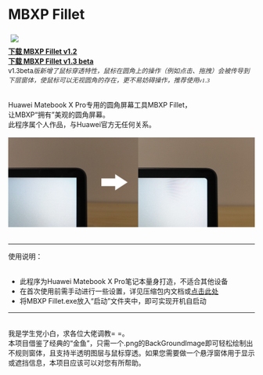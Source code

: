 ﻿# MBXP Fillet
<img src="https://raw.githubusercontent.com/Surbowl/MBXP-Fillet-Rounded-screen-tool/master/images/icon128.ico" height="65" vspace="5" hspace="5"><br>
<b><a href="https://github.com/Surbowl/MBXP-Fillet-Rounded-screen-tool/raw/master/Download/MBXP%20Fillet%20v1.2.zip">下载 MBXP Fillet v1.2</a><br></b>
<b><a href="https://github.com/Surbowl/MBXP-Fillet-Rounded-screen-tool/raw/master/Download/MBXP%20Fillet%20v1.3%20beta.zip">下载 MBXP Fillet v1.3 beta</a></b><br><font size="2">v1.3beta</font><i style="overflow-wrap: break-word; color: rgb(51, 51, 51); font-family: &quot;Microsoft Yahei&quot;, STHeiti, Simsun, STSong;"><font size="2">版新增了鼠标穿透特性，鼠标在圆角上的操作（例如点击、拖拽）会被传导到下层窗体，使鼠标可以无视圆角的存在，更不易妨碍操作，推荐使用v1.3</font></i>
<div><br>Huawei Matebook X Pro专用的圆角屏幕工具MBXP Fillet，</div><div>让MBXP“拥有”美观的圆角屏幕。</div><div>此程序属个人作品，与Huawei官方无任何关系。</div><div><br><img src="https://github.com/Surbowl/MBXP-Fillet-Rounded-screen-tool/blob/master/images/en.png?raw=true"></div>
<br><hr>
<div>使用说明：</div><div><br><div><ul><li>此程序为Huawei Matebook X Pro笔记本量身打造，不适合其他设备</li><li>在首次使用前需手动进行一些设置，详见压缩包内文档或<a href="https://github.com/Surbowl/MBXP-Fillet-Rounded-screen-tool/blob/master/Download/%EF%BC%88%E7%94%A8%E5%89%8D%E5%BF%85%E7%9C%8B%EF%BC%89%E5%A6%82%E4%BD%95%E4%BF%AE%E5%A4%8D%E2%80%9C%E7%9C%8B%E8%B5%B7%E6%9D%A5%E5%A4%AA%E5%A4%A7%E4%B8%94%E6%A8%A1%E7%B3%8A%E2%80%9D%E7%9A%84%E9%97%AE%E9%A2%98.docx?raw=true">点击此处</a></li><li>将MBXP Fillet.exe放入“启动”文件夹中，即可实现开机自启动</li></ul></div>
<hr>
<div><br>我是学生党小白，求各位大佬调教= =。<br>本项目借鉴了经典的“金鱼”，只需一个.png的BackGroundImage即可轻松绘制出不规则窗体，且支持半透明图层与鼠标穿透。如果您需要做一个悬浮窗体用于显示或遮挡信息，本项目应该可以对您有所帮助。</div>

